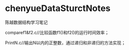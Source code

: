 # chenyueDataSturctNotes
陈越数据结构学习笔记

comparef1&f2.c//比较函数f1()和f2()的运行时间效率；

PrintN.c//输出N以内的正整数，通过递归和非递归的方法实现；
